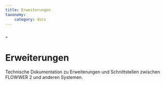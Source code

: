 ```yaml
---
title: Erweiterungen
taxonomy:
    category: docs
---
```


### -

# Erweiterungen

Technische Dokumentation zu Erweiterungen und Schnittstellen zwischen FLOWWER 2 und anderen Systemen.
